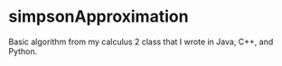 # simpsonApproximation
Basic algorithm from my calculus 2 class that I wrote in Java, C++, and Python. 
